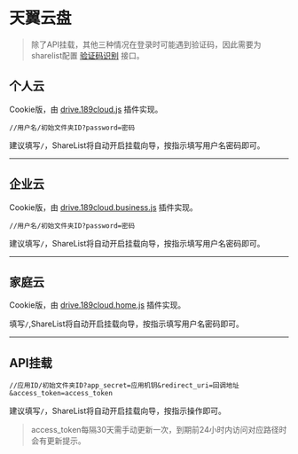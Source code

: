 # 天翼云盘
> 除了API挂载，其他三种情况在登录时可能遇到验证码，因此需要为sharelist配置 [验证码识别](zh-cn/configuration) 接口。

## 个人云
Cookie版，由 [drive.189cloud.js](https://github.com/qiantigers/sharelist-0.1/tree/main/plugins/drive.189cloud.js) 插件实现。 

```挂载路径
//用户名/初始文件夹ID?password=密码
```

建议填写```/```，ShareList将自动开启挂载向导，按指示填写用户名密码即可。  

***

## 企业云
Cookie版，由 [drive.189cloud.business.js](https://github.com/qiantigers/sharelist-0.1/tree/main/plugins/drive.189cloud.business.js) 插件实现。 

```挂载路径
//用户名/初始文件夹ID?password=密码 
```
建议填写```/```，ShareList将自动开启挂载向导，按指示填写用户名密码即可。    

***

## 家庭云
Cookie版，由 [drive.189cloud.home.js](https://github.com/qiantigers/sharelist-0.1/tree/main/plugins/drive.189cloud.home.js) 插件实现。 

填写```/```,ShareList将自动开启挂载向导，按指示填写用户名密码即可。    


***

## API挂载
```挂载路径
//应用ID/初始文件夹ID?app_secret=应用机钥&redirect_uri=回调地址&access_token=access_token   
```
建议填写```/```，ShareList将自动开启挂载向导，按指示操作即可。  

> access_token每隔30天需手动更新一次，到期前24小时内访问对应路径时会有更新提示。   
